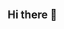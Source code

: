 ## Hi there 👋

<!--
**SahilS19/SahilS19** is a ✨ _special_ ✨ repository because its `README.md` (this file) appears on your GitHub profile.

Here are some ideas to get you started:

- 🔭 I’m currently working on ...
- 🌱 I’ve recently completed B.Tech - Information Technology in 2025.
- 👯 I’m looking to collaborate on new ideas for startups and new technologies
- 💬 Ask me about ...
- 📫 How to reach me: Ph - +91 8271421667, Email: sarthakraj744@gmail.com...
- 😄 Pronouns: He/Him...
-->
